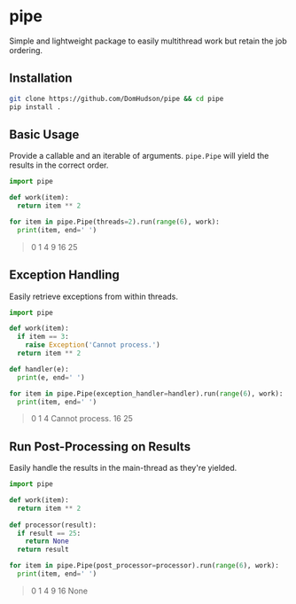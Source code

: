# pipe

Simple and lightweight package to easily multithread work but retain the job ordering.

## Installation
```bash
git clone https://github.com/DomHudson/pipe && cd pipe
pip install .
```

## Basic Usage
Provide a callable and an iterable of arguments. `pipe.Pipe` will yield the results in the correct order.
```python
import pipe

def work(item):
  return item ** 2

for item in pipe.Pipe(threads=2).run(range(6), work):
  print(item, end=' ')
```
> 0 1 4 9 16 25

## Exception Handling

Easily retrieve exceptions from within threads.

```python
import pipe

def work(item):
  if item == 3:
    raise Exception('Cannot process.')
  return item ** 2

def handler(e):
  print(e, end=' ')

for item in pipe.Pipe(exception_handler=handler).run(range(6), work):
  print(item, end=' ')
```
> 0 1 4 Cannot process. 16 25 

## Run Post-Processing on Results

Easily handle the results in the main-thread as they're yielded.

```python
import pipe

def work(item):
  return item ** 2
  
def processor(result):
  if result == 25:
    return None
  return result

for item in pipe.Pipe(post_processor=processor).run(range(6), work):
  print(item, end=' ')
```
> 0 1 4 9 16 None 
